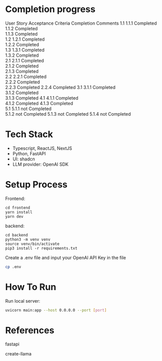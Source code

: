 # Completion progress
User Story	Acceptance Criteria	Completion	  Comments
1.1	1.1.1	Completed	
	1.1.2	Completed	
	1.1.3	Completed	
1.2	1.2.1	Completed	
	1.2.2	Completed	
1.3	1.3.1	Completed	
	1.3.2	Completed	
2.1	2.1.1	Completed	
    2.1.2	Completed	
	2.1.3	Completed	
2.2	2.2.1	Completed	
    2.2.2	Completed	
	2.2.3	Completed
    2.2.4	Completed
3.1	3.1.1	Completed	
	3.1.2	Completed	
	3.1.3	Completed
4.1	4.1.1	Completed	
	4.1.2	Completed
    4.1.3   Completed	
5.1	5.1.1	not Completed	
	5.1.2	not Completed
    5.1.3   not Completed
    5.1.4   not Completed	


			
# Tech Stack
- Typescript, ReactJS, NextJS
- Python, FastAPI
- UI: shadcn
- LLM provider: OpenAI SDK



# Setup Process
Frontend: 
```
cd frontend
yarn install
yarn dev
```
backend: 
```
cd backend
python3 -m venv venv
source venv/bin/activate
pip3 install -r requirements.txt
```
Create a .env file and input your OpenAI API Key in the file

```bash
cp .env
```


# How To Run

Run local server:
```bash
uvicorn main:app --host 0.0.0.0 --port [port]
```


# References
fastapi

create-llama



